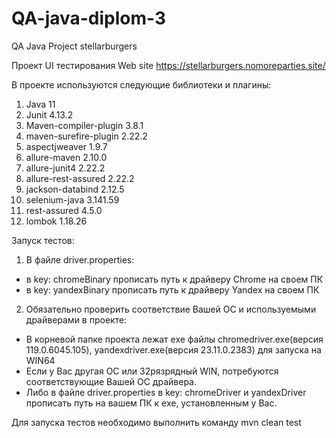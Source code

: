 # QA-java-diplom-3

QA Java Project stellarburgers

Проект UI тестирования Web site https://stellarburgers.nomoreparties.site/ 


В проекте используются следующие библиотеки и плагины:
1. Java 11
2. Junit 4.13.2
3. Maven-compiler-plugin 3.8.1
4. maven-surefire-plugin 2.22.2
5. aspectjweaver 1.9.7
6. allure-maven 2.10.0
7. allure-junit4 2.22.2
8. allure-rest-assured 2.22.2
9. jackson-databind 2.12.5
10. selenium-java 3.141.59
11. rest-assured 4.5.0
12. lombok 1.18.26


Запуск тестов:
1. В файле driver.properties:
 - в key: chromeBinary прописать путь к драйверу Chrome на своем ПК
 - в key: yandexBinary прописать путь к драйверу Yandex на своем ПК
2. Обязательно проверить соответствие Вашей ОС и используемыми драйверами в проекте:
 - В корневой папке проекта лежат exe файлы chromedriver.exe(версия 119.0.6045.105), yandexdriver.exe(версия 23.11.0.2383) для запуска на WIN64
 - Если у Вас другая ОС или 32рязрядный WIN, потребуются соответствующие Вашей ОС драйвера.
 - Либо в файле driver.properties в key: chromeDriver и yandexDriver прописать путь на вашем ПК к exe, установленным у Вас.


Для запуска тестов необходимо выполнить команду mvn clean test
